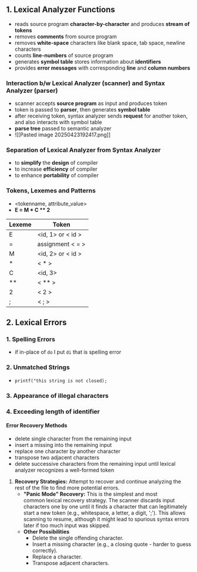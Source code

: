 ## 1. Lexical Analyzer Functions
- reads source program **character-by-character** and produces **stream of tokens**
- removes **comments** from source program 
- removes **white-space** characters like blank space, tab space, newline characters
- counts **line-numbers** of source program
- generates **symbol table** stores information about **identifiers** 
- provides **error messages** with corresponding **line** and **column numbers** 

### Interaction b/w Lexical Analyzer (scanner) and Syntax Analyzer (parser)
- scanner accepts **source program** as input and produces token
- token is passed to **parser**, then generates **symbol table**  
- after receiving token, syntax analyzer sends **request** for another token, and also interacts with symbol table 
- **parse tree** passed to semantic analyzer
- ![[Pasted image 20250423192417.png]]

### Separation of Lexical Analyzer from Syntax Analyzer
- to **simplify** the **design** of compiler
- to increase **efficiency** of compiler
- to enhance **portability** of compiler

### Tokens, Lexemes and Patterns
- <tokenname, attribute_value> 
- **E = M * C ** 2**

| Lexeme | Token             |
| ------ | ----------------- |
| E      | <id, 1> or < id > |
| =      | assignment < = >  |
| M      | <id, 2> or < id > |
| *      | < * >             |
| C      | <id, 3>           |
| **     | < ** >            |
| 2      | < 2 >             |
| ;      | < ; >             |
## 2. Lexical Errors

### 1. Spelling Errors
- if in-place of ```do``` I put ```di``` that is spelling error
### 2. Unmatched Strings
- ```printf("this string is not closed);```
### 3. Appearance of illegal characters

### 4. Exceeding length of identifier

#### Error Recovery Methods
- delete single character from the remaining input
- insert a missing into the remaining input
- replace one character by another character
- transpose two adjacent characters
- delete successive characters from the remaining input until lexical analyzer recognizes a well-formed token

1. **Recovery Strategies:** Attempt to recover and continue analyzing the rest of the file to find more potential errors.
    - **"Panic Mode" Recovery:** This is the simplest and most common lexical recovery strategy. The scanner discards input characters one by one until it finds a character that can legitimately start a new token (e.g., whitespace, a letter, a digit, ';'). This allows scanning to resume, although it might lead to spurious syntax errors later if too much input was skipped.
    - **Other Possibilities**
        - Delete the single offending character.
        - Insert a missing character (e.g., a closing quote - harder to guess correctly).
        - Replace a character.
        - Transpose adjacent characters.  
